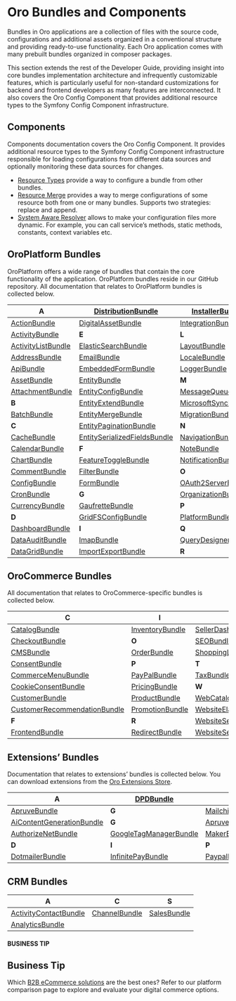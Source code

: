 <!-- meta: description = A list of Oro application bundles -->

<a id="bundle-docs"></a>

# Oro Bundles and Components

Bundles in Oro applications are a collection of files with the source code, configurations and additional assets organized in a conventional structure and providing ready-to-use functionality. Each Oro application comes with many prebuilt bundles organized in composer packages.

This section extends the rest of the Developer Guide, providing insight into core bundles implementation architecture and infrequently customizable features, which is particularly useful for non-standard customizations for backend and frontend developers as many features are interconnected. It also covers the Oro Config Component that provides additional resource types to the Symfony Config Component infrastructure.

## Components

Components documentation covers the Oro Config Component. It provides additional resource types to the Symfony Config Component infrastructure responsible for loading configurations from different data sources and optionally monitoring these data sources for changes.

* [Resource Types](components/cumulative-resources.md#dev-components-cumulative-resources) provide a way to configure a bundle from other bundles.
* [Resource Merge](components/configuration-merger.md#dev-components-configuration-merger) provides a way to merge configurations of some resource both from one or many bundles. Supports two strategies: replace and append.
* [System Aware Resolver](components/system-aware-resolver.md#dev-components-system-aware-resolver) allows to make your configuration files more dynamic. For example, you can call service’s methods, static methods, constants, context variables etc.

<a id="bundle-docs-platform"></a>

## OroPlatform Bundles

OroPlatform offers a wide range of bundles that contain the core functionality of the application. OroPlatform bundles reside in our GitHub repository. All documentation that relates to OroPlatform bundles is collected below.

| **A**                                                                                                | [DistributionBundle](platform/DistributionBundle/index.md#bundle-docs-platform-distribution-bundle)                          | [InstallerBundle](platform/InstallerBundle/index.md#bundle-docs-platform-installer-bundle)              | [RedisConfigBundle](platform/RedisConfigBundle/index.md#bundle-docs-platform-redis-bundle)              |
|------------------------------------------------------------------------------------------------------|------------------------------------------------------------------------------------------------------------------------------|---------------------------------------------------------------------------------------------------------|---------------------------------------------------------------------------------------------------------|
| [ActionBundle](platform/ActionBundle/index.md#bundle-docs-platform-action-bundle)                    | [DigitalAssetBundle](platform/DigitalAssetBundle/index.md#bundle-docs-platform-dam)                                          | [IntegrationBundle](platform/IntegrationBundle/index.md#bundle-docs-platform-integration-bundle)        | [ReportBundle](platform/ReportBundle/index.md#bundle-docs-platform-report-bundle)                       |
| [ActivityBundle](platform/ActivityBundle/index.md#bundle-docs-platform-activity-bundle)              | **E**                                                                                                                        | **L**                                                                                                   | **S**                                                                                                   |
| [ActivityListBundle](platform/ActivityListBundle/index.md#bundle-docs-platform-activity-list-bundle) | [ElasticSearchBundle](platform/ElasticSearchBundle/index.md#bundle-docs-platform-elastic-search-bundle)                      | [LayoutBundle](platform/LayoutBundle/index.md#bundle-docs-platform-layout-bundle)                       | [ScopeBundle](platform/ScopeBundle/index.md#bundle-docs-platform-scope-bundle)                          |
| [AddressBundle](platform/AddressBundle/index.md#bundle-docs-platform-address-bundle)                 | [EmailBundle](platform/EmailBundle/index.md#bundle-docs-platform-email-bundle)                                               | [LocaleBundle](platform/LocaleBundle/index.md#bundle-docs-platform-locale-bundle)                       | [SearchBundle](platform/SearchBundle/index.md#bundle-docs-platform-search-bundle)                       |
| [ApiBundle](platform/ApiBundle/index.md#bundle-docs-platform-api-bundle)                             | [EmbeddedFormBundle](platform/EmbeddedFormBundle/index.md#bundle-docs-platform-embedded-form-bundle)                         | [LoggerBundle](platform/LoggerBundle/index.md#bundle-docs-platform-logger-bundle)                       | [SecurityBundle](platform/SecurityBundle/index.md#bundle-docs-platform-security-bundle)                 |
| [AssetBundle](platform/AssetBundle/index.md#bundle-docs-platform-asset-bundle)                       | [EntityBundle](platform/EntityBundle/index.md#bundle-docs-platform-entity-bundle)                                            | **M**                                                                                                   | [SegmentBundle](platform/SegmentBundle/index.md#bundle-docs-platform-segment-bundle)                    |
| [AttachmentBundle](platform/AttachmentBundle/index.md#bundle-docs-platform-attachment-bundle)        | [EntityConfigBundle](platform/EntityConfigBundle/index.md#bundle-docs-platform-entity-config-bundle)                         | [MessageQueueBundle](platform/MessageQueueBundle/index.md#bundle-docs-platform-message-queue-bundle)    | [SidebarBundle](platform/SidebarBundle/index.md#bundle-docs-platform-sidebar-bundle)                    |
| **B**                                                                                                | [EntityExtendBundle](platform/EntityExtendBundle/index.md#bundle-docs-platform-entity-extend-bundle)                         | [MicrosoftSyncBundle](platform/MicrosoftSyncBundle/index.md#bundle-docs-platform-microsoft-sync-bundle) | [SyncBundle](platform/SyncBundle/index.md#bundle-docs-platform-sync-bundle)                             |
| [BatchBundle](platform/BatchBundle/index.md#bundle-docs-platform-batch-bundle)                       | [EntityMergeBundle](platform/EntityMergeBundle/index.md#bundle-docs-platform-entity-merge-bundle)                            | [MigrationBundle](platform/MigrationBundle/index.md#bundle-docs-platform-migration-bundle)              | **T**                                                                                                   |
| **C**                                                                                                | [EntityPaginationBundle](platform/EntityPaginationBundle/index.md#bundle-docs-platform-entity-pagination-bundle)             | **N**                                                                                                   | [TagBundle](platform/TagBundle/index.md#bundle-docs-platform-tag-bundle)                                |
| [CacheBundle](platform/CacheBundle/index.md#bundle-docs-platform-cache-bundle)                       | [EntitySerializedFieldsBundle](platform/EntitySerializedFieldsBundle/index.md#bundle-docs-platform-entity-serialized-bundle) | [NavigationBundle](platform/NavigationBundle/index.md#bundle-docs-platform-navigation-bundle)           | [TestFrameworkBundle](platform/TestFrameworkBundle/index.md#bundle-docs-platform-test-framework-bundle) |
| [CalendarBundle](platform/CalendarBundle/index.md#bundle-docs-platform-calendar-bundle)              | **F**                                                                                                                        | [NoteBundle](platform/NoteBundle/index.md#bundle-docs-platform-note-bundle)                             | [ThemeBundle](platform/ThemeBundle/index.md#bundle-docs-platform-theme-bundle)                          |
| [ChartBundle](platform/ChartBundle/index.md#bundle-docs-platform-chart-bundle)                       | [FeatureToggleBundle](platform/FeatureToggleBundle/index.md#bundle-docs-platform-feature-toggle-bundle)                      | [NotificationBundle](platform/NotificationBundle/index.md#bundle-docs-platform-notification-bundle)     | [TranslationBundle](platform/TranslationBundle/index.md#bundle-docs-platform-translation-bundle)        |
| [CommentBundle](platform/CommentBundle/index.md#bundle-docs-platform-comment-bundle)                 | [FilterBundle](platform/FilterBundle/index.md#bundle-docs-platform-filter-bundle)                                            | **O**                                                                                                   | [TwigInspectorBundle](platform/TwigInspectorBundle/index.md#bundle-docs-platform-twig-inspector-bundle) |
| [ConfigBundle](platform/ConfigBundle/index.md#bundle-docs-platform-checkout-bundle)                  | [FormBundle](platform/FormBundle/index.md#bundle-docs-platform-form-bundle)                                                  | [OAuth2ServerBundle](platform/OAuth2ServerBundle/index.md#bundle-docs-platform-oauth2-server-bundle)    | **U**                                                                                                   |
| [CronBundle](platform/CronBundle/index.md#bundle-docs-platform-cron-bundle)                          | **G**                                                                                                                        | [OrganizationBundle](platform/OrganizationBundle/index.md#bundle-docs-platform-organization-bundle)     | [UIBundle](platform/UIBundle/index.md#bundle-docs-platform-ui-bundle)                                   |
| [CurrencyBundle](platform/CurrencyBundle/index.md#bundle-docs-platform-currency-bundle)              | [GaufretteBundle](platform/GaufretteBundle/index.md#bundle-docs-platform-gaufrette-bundle)                                   | **P**                                                                                                   | **W**                                                                                                   |
| **D**                                                                                                | [GridFSConfigBundle](platform/GridFSConfigBundle/index.md#bundle-docs-platform-gridfs-config-bundle)                         | [PlatformBundle](platform/PlatformBundle/index.md#bundle-docs-platform-platform-bundle)                 | [WindowsBundle](platform/WindowsBundle/index.md#bundle-docs-platform-windows-bundle)                    |
| [DashboardBundle](platform/DashboardBundle/index.md#bundle-docs-platform-dashboard-bundle)           | **I**                                                                                                                        | **Q**                                                                                                   | [WorkflowBundle](platform/WorkflowBundle/index.md#bundle-docs-platform-workflow-bundle)                 |
| [DataAuditBundle](platform/DataAuditBundle/index.md#bundle-docs-platform-data-audit)                 | [ImapBundle](platform/ImapBundle/index.md#bundle-docs-platform-imap-bundle)                                                  | [QueryDesignerBundle](platform/QueryDesignerBundle/index.md#bundle-docs-platform-query-designer-bundle) |                                                                                                         |
| [DataGridBundle](platform/DataGridBundle/index.md#bundle-docs-platform-datagrid)                     | [ImportExportBundle](platform/ImportExportBundle/index.md#bundle-docs-platform-import-export-bundle)                         | **R**                                                                                                   |                                                                                                         |

<a id="bundle-docs-commerce"></a>

## OroCommerce Bundles

All documentation that relates to OroCommerce-specific bundles is collected below.

| **C**                                                                                                                   | **I**                                                                                      | **S**                                                                                                                                   |
|-------------------------------------------------------------------------------------------------------------------------|--------------------------------------------------------------------------------------------|-----------------------------------------------------------------------------------------------------------------------------------------|
| [CatalogBundle](commerce/CatalogBundle/index.md#bundle-docs-commerce-catalog-bundle)                                    | [InventoryBundle](commerce/InventoryBundle/index.md#bundle-docs-commerce-inventory-bundle) | [SellerDashboardBundle](commerce/SellerDashboardBundle/index.md#bundle-docs-commerce-seller-dashboard-bundle)                           |
| [CheckoutBundle](commerce/CheckoutBundle/index.md#bundle-docs-commerce-checkout-bundle)                                 | **O**                                                                                      | [SEOBundle](commerce/SEOBundle/index.md#bundle-docs-commerce-seo-bundle)                                                                |
| [CMSBundle](commerce/CMSBundle/index.md#bundle-docs-commerce-cms-bundle)                                                | [OrderBundle](commerce/OrderBundle/index.md#bundle-docs-commerce-order-bundle)             | [ShoppingListBundle](commerce/ShoppingListBundle/index.md#bundle-docs-commerce-shopping-list-bundle)                                    |
| [ConsentBundle](commerce/ConsentBundle/index.md#bundle-docs-commerce-consent-bundle)                                    | **P**                                                                                      | **T**                                                                                                                                   |
| [CommerceMenuBundle](commerce/CommerceMenuBundle/index.md#bundle-docs-commerce-commerce-menu-bundle)                    | [PayPalBundle](commerce/PayPalBundle/index.md#bundle-docs-commerce-paypal-bundle)          | [TaxBundle](commerce/TaxBundle/index.md#bundle-docs-commerce-tax-bundle)                                                                |
| [CookieConsentBundle](commerce/CookieConsentBundle/index.md#bundle-docs-commerce-cookie-consent-bundle)                 | [PricingBundle](commerce/PricingBundle/index.md#bundle-docs-commerce-pricing-bundle)       | **W**                                                                                                                                   |
| [CustomerBundle](commerce/CustomerBundle/index.md#bundle-docs-commerce-customer-portal-customer-bundle)                 | [ProductBundle](commerce/ProductBundle/index.md#bundle-docs-commerce-product-bundle)       | [WebCatalogBundle](commerce/WebCatalogBundle/index.md#bundle-docs-commerce-webcatalog-bundle)                                           |
| [CustomerRecommendationBundle](commerce/CustomerRecommendationBundle/index.md#bundles-commerce-customer-recommendation) | [PromotionBundle](commerce/PromotionBundle/index.md#bundle-docs-platform-promotion-bundle) | [WebsiteElasticSearchBundle](commerce/WebsiteElasticSearchBundle/index.md#bundle-docs-commerce-website-elastic-search-bundle)           |
| **F**                                                                                                                   | **R**                                                                                      | [WebsiteSearchBundle](commerce/WebsiteSearchBundle/index.md#bundle-docs-commerce-website-search-bundle)                                 |
| [FrontendBundle](commerce/FrontendBundle/index.md#bundle-docs-commerce-customer-portal-frontend-bundle)                 | [RedirectBundle](commerce/RedirectBundle/index.md#bundle-docs-commerce-redireect-bundle)   | [WebsiteSearchSuggestionBundle](commerce/WebsiteSearchSuggestionBundle/index.md#bundle-docs-commerce-website-search-suggestions-bundle) |

<a id="bundle-docs-extensions"></a>

## Extensions’ Bundles

Documentation that relates to extensions’ bundles is collected below. You can download extensions from the <a href="https://extensions.oroinc.com/orocommerce/" target="_blank">Oro Extensions Store</a>.

| **A**                                                                                                                   | [DPDBundle](extensions/DPDBundle/index.md#bundle-docs-extensions-dpd)                           | **M**                                                                                               | **S**                                                                          |                                                                                         |                                                                                |
|-------------------------------------------------------------------------------------------------------------------------|-------------------------------------------------------------------------------------------------|-----------------------------------------------------------------------------------------------------|--------------------------------------------------------------------------------|-----------------------------------------------------------------------------------------|--------------------------------------------------------------------------------|
| [ApruveBundle](extensions/ApruveBundle/index.md#bundle-docs-extensions-apruve)                                          | **G**                                                                                           | [MailchimpBundle](extensions/MailchimpBundle/index.md#bundle-docs-extensions-mailchimp)             | [StripeBundle](extensions/StripeBundle/index.md#bundle-docs-extensions-stripe) |                                                                                         |                                                                                |
| [AiContentGenerationBundle](extensions/AiContentGenerationBundle/index.md#bundle-docs-extensions-ai-content-generation) | **G**                                                                                           | [ApruveBundle](extensions/ApruveBundle/index.md#bundle-docs-extensions-apruve)                      | **G**                                                                          | [MailchimpBundle](extensions/MailchimpBundle/index.md#bundle-docs-extensions-mailchimp) | [StripeBundle](extensions/StripeBundle/index.md#bundle-docs-extensions-stripe) |
| [AuthorizeNetBundle](extensions/AuthorizeNetBundle/index.md#bundle-docs-extensions-authorizenet)                        | [GoogleTagManagerBundle](extensions/GoogleTagManagerBundle/index.md#bundle-docs-extensions-gtm) | [MakerBundle](extensions/MakerBundle/index.md#bundle-docs-extensions-maker)                         |                                                                                |                                                                                         |                                                                                |
| **D**                                                                                                                   | **I**                                                                                           | **P**                                                                                               |                                                                                |                                                                                         |                                                                                |
| [DotmailerBundle](extensions/DotmailerBundle/index.md#bundle-docs-extensions-dotdigital)                                | [InfinitePayBundle](extensions/InfinitePayBundle/index.md#bundle-docs-extensions-infinitepay)   | [PaypalExpressBundle](extensions/PaypalExpressBundle/index.md#bundle-docs-extensions-paypalexpress) |                                                                                |                                                                                         |                                                                                |

## CRM Bundles

| A                                                                                                   | C                                                                          | S                                                                    |
|-----------------------------------------------------------------------------------------------------|----------------------------------------------------------------------------|----------------------------------------------------------------------|
| [ActivityContactBundle](crm/ActivityContactBundle/index.md#bundle-docs-crm-activity-contact-bundle) | [ChannelBundle](crm/ChannelBundle/index.md#bundle-docs-crm-channel-bundle) | [SalesBundle](crm/SalesBundle/index.md#bundle-docs-crm-sales-bundle) |
| [AnalyticsBundle](crm/AnalyticsBundle/index.md#bundle-docs-crm-analytics-bundle)                    |                                                                            |                                                                      |

#### BUSINESS TIP
## Business Tip

Which <a href="https://oroinc.com/b2b-ecommerce/b2b-ecommerce-comparison" target="_blank">B2B eCommerce solutions</a> are the best ones? Refer to our platform comparison page to explore and evaluate your digital commerce options.

<!-- Frontend -->
